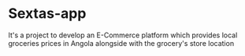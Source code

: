 # Sextas-app
It's a project to develop an E-Commerce platform which provides local groceries prices in Angola alongside with the grocery's store location
